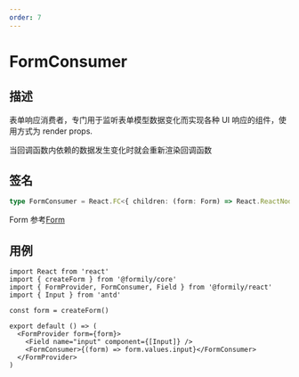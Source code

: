 ```yaml
---
order: 7
---
```


# FormConsumer

## 描述

表单响应消费者，专门用于监听表单模型数据变化而实现各种 UI 响应的组件，使用方式为 render props.

当回调函数内依赖的数据发生变化时就会重新渲染回调函数

## 签名

```ts
type FormConsumer = React.FC<{ children: (form: Form) => React.ReactNode }>
```

Form 参考[Form](https://core.formilyjs.org/zh-CN/api/models/form)

## 用例

```tsx
import React from 'react'
import { createForm } from '@formily/core'
import { FormProvider, FormConsumer, Field } from '@formily/react'
import { Input } from 'antd'

const form = createForm()

export default () => (
  <FormProvider form={form}>
    <Field name="input" component={[Input]} />
    <FormConsumer>{(form) => form.values.input}</FormConsumer>
  </FormProvider>
)
```
